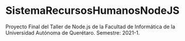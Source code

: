 # SistemaRecursosHumanosNodeJS
Proyecto Final del Taller de Node.js de la Facultad de Informática de la Universidad Autónoma de Querétaro. Semestre: 2021-1.
